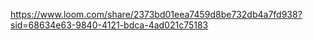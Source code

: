 https://www.loom.com/share/2373bd01eea7459d8be732db4a7fd938?sid=68634e63-9840-4121-bdca-4ad021c75183
